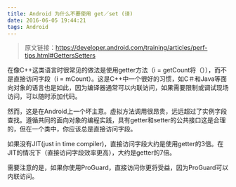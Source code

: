 ```yaml
---
title: Android 为什么不要使用 get／set (译)
date: 2016-06-05 19:44:21
tags: Android
---
```


> 原文链接：https://developer.android.com/training/articles/perf-tips.html#GettersSetters

	
在像C++这类语言时很常见的做法是使用getter方法​​（i = getCount将（）），而不是直接访问字段（i = mCount）。这是C++中一个很好的习惯，如C＃和​​Java等面向对象的语言也是如此，因为编译器通常可以内联访问，如果需要限制或调试现场访问，可以随时添加代码。

然而，这是在Android上一个坏主意。虚拟方法调用很昂贵，远远超过了实例字段查找。遵循共同的面向对象的编程实践，具有getter和setter的公共接口这是合理的，但在一个类中，你应该总是直接访问字段。

如果没有JIT(just in time compiler)，直接访问字段大约是使用getter的3倍。在JIT的情况下（直接访问字段效率更高），大约是getter的7倍。

需要注意的是，如果你使用ProGuard，直接访问你更将受益，因为ProGuard可以内联访问。


